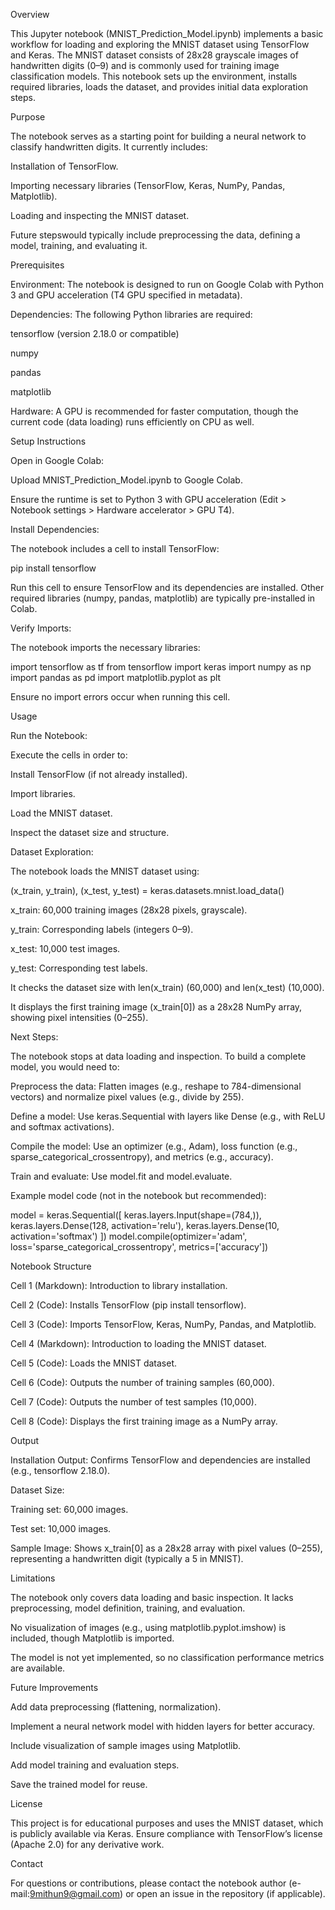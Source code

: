 Overview

This Jupyter notebook (MNIST_Prediction_Model.ipynb) implements a basic workflow for loading and exploring the MNIST dataset using TensorFlow and Keras. The MNIST dataset consists of 28x28 grayscale images of handwritten digits (0–9) and is commonly used for training image classification models. This notebook sets up the environment, installs required libraries, loads the dataset, and provides initial data exploration steps.

Purpose

The notebook serves as a starting point for building a neural network to classify handwritten digits. It currently includes:





Installation of TensorFlow.



Importing necessary libraries (TensorFlow, Keras, NumPy, Pandas, Matplotlib).



Loading and inspecting the MNIST dataset.

Future stepswould typically include preprocessing the data, defining a model, training, and evaluating it.

Prerequisites





Environment: The notebook is designed to run on Google Colab with Python 3 and GPU acceleration (T4 GPU specified in metadata).



Dependencies: The following Python libraries are required:





tensorflow (version 2.18.0 or compatible)



numpy



pandas



matplotlib



Hardware: A GPU is recommended for faster computation, though the current code (data loading) runs efficiently on CPU as well.

Setup Instructions





Open in Google Colab:





Upload MNIST_Prediction_Model.ipynb to Google Colab.



Ensure the runtime is set to Python 3 with GPU acceleration (Edit > Notebook settings > Hardware accelerator > GPU T4).



Install Dependencies:





The notebook includes a cell to install TensorFlow:

pip install tensorflow



Run this cell to ensure TensorFlow and its dependencies are installed. Other required libraries (numpy, pandas, matplotlib) are typically pre-installed in Colab.



Verify Imports:





The notebook imports the necessary libraries:

import tensorflow as tf
from tensorflow import keras
import numpy as np
import pandas as pd
import matplotlib.pyplot as plt



Ensure no import errors occur when running this cell.

Usage





Run the Notebook:





Execute the cells in order to:





Install TensorFlow (if not already installed).



Import libraries.



Load the MNIST dataset.



Inspect the dataset size and structure.



Dataset Exploration:





The notebook loads the MNIST dataset using:

(x_train, y_train), (x_test, y_test) = keras.datasets.mnist.load_data()





x_train: 60,000 training images (28x28 pixels, grayscale).



y_train: Corresponding labels (integers 0–9).



x_test: 10,000 test images.



y_test: Corresponding test labels.



It checks the dataset size with len(x_train) (60,000) and len(x_test) (10,000).



It displays the first training image (x_train[0]) as a 28x28 NumPy array, showing pixel intensities (0–255).



Next Steps:





The notebook stops at data loading and inspection. To build a complete model, you would need to:





Preprocess the data: Flatten images (e.g., reshape to 784-dimensional vectors) and normalize pixel values (e.g., divide by 255).



Define a model: Use keras.Sequential with layers like Dense (e.g., with ReLU and softmax activations).



Compile the model: Use an optimizer (e.g., Adam), loss function (e.g., sparse_categorical_crossentropy), and metrics (e.g., accuracy).



Train and evaluate: Use model.fit and model.evaluate.



Example model code (not in the notebook but recommended):

model = keras.Sequential([
    keras.layers.Input(shape=(784,)),
    keras.layers.Dense(128, activation='relu'),
    keras.layers.Dense(10, activation='softmax')
])
model.compile(optimizer='adam', loss='sparse_categorical_crossentropy', metrics=['accuracy'])

Notebook Structure





Cell 1 (Markdown): Introduction to library installation.



Cell 2 (Code): Installs TensorFlow (pip install tensorflow).



Cell 3 (Code): Imports TensorFlow, Keras, NumPy, Pandas, and Matplotlib.



Cell 4 (Markdown): Introduction to loading the MNIST dataset.



Cell 5 (Code): Loads the MNIST dataset.



Cell 6 (Code): Outputs the number of training samples (60,000).



Cell 7 (Code): Outputs the number of test samples (10,000).



Cell 8 (Code): Displays the first training image as a NumPy array.

Output





Installation Output: Confirms TensorFlow and dependencies are installed (e.g., tensorflow 2.18.0).



Dataset Size:





Training set: 60,000 images.



Test set: 10,000 images.



Sample Image: Shows x_train[0] as a 28x28 array with pixel values (0–255), representing a handwritten digit (typically a 5 in MNIST).

Limitations





The notebook only covers data loading and basic inspection. It lacks preprocessing, model definition, training, and evaluation.



No visualization of images (e.g., using matplotlib.pyplot.imshow) is included, though Matplotlib is imported.



The model is not yet implemented, so no classification performance metrics are available.

Future Improvements





Add data preprocessing (flattening, normalization).



Implement a neural network model with hidden layers for better accuracy.



Include visualization of sample images using Matplotlib.



Add model training and evaluation steps.



Save the trained model for reuse.

License

This project is for educational purposes and uses the MNIST dataset, which is publicly available via Keras. Ensure compliance with TensorFlow’s license (Apache 2.0) for any derivative work.

Contact

For questions or contributions, please contact the notebook author (e-mail:9mithun9@gmail.com) or open an issue in the repository (if applicable).
